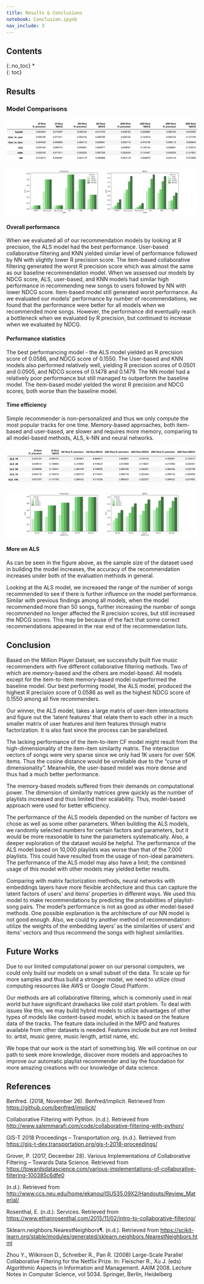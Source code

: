 ```yaml
---
title: Results & Conclusions
notebook: Conclusion.ipynb
nav_include: 3
---
```


## Contents
{:.no_toc}
*  
{: toc}

## Results

### Model Comparisons

![models_table](notebooks/fig/models_table.png)

![Model_comparision](notebooks/fig/Model_comparision.png)

#### Overall performance

When we evaluated all of our recommendation models by looking at R precision, the ALS model had the best performance. User-based collaborative filtering and KNN yielded similar level of performance followed by NN with slightly lower R precision score. The item-based collaborative filtering generated the worst R precision score which was almost the same as our baseline recommendation model. When we assessed our models by NDCG score, ALS, user-based, and KNN models had similar high performance in recommending new songs to users followed by NN with lower NDCG score. Item-based model still generated worst performance. As we evaluated our models' performance by number of  recommendations, we found that the performance were better for all models when we recommended more songs. However, the performance did eventually reach a bottleneck when we evaluated by R precision, but continued to increase when we evaluated by NDCG.

#### Performance statistics

The best performancing model - the ALS model yielded an R precision score of 0.0586, and NDCG score of 0.1550. The User-based and KNN models also performed relatively well, yielding R precision scores of 0.0501 and 0.0505, and NDCG scores of 0.1478 and 0.1479. The NN model had a relatively poor performance but still managed to outperform the baseline model. The item-based model yielded the worst R precision and NDCG scores, both worse than the baseline model. 

#### Time efficiency

Simple recommender is non-personalized and thus we only compute the most popular tracks for one time. Memory-based approaches, both item-based and user-based, are slower and requires more memory, comparing to all model-based methods, ALS, k-NN and neural networks.



![ALS_table](notebooks/fig/ALS_table.png)

![](notebooks/fig/ALS_comparision.png)



#### More on ALS

As can be seen in the figure above, as the sample size of the dataset used in building the model increases, the accuracy of the recommendation increases under both of the evaluation methods in general. 

Looking at the ALS model, we increased the range of the number of songs recommended to see if there is further influence on the model performance. Similar with previous findings among all models, when the model recommended more than 50 songs, further increasing the number of songs recommended no longer affected the R precision scores, but still increased the NDCG scores. This may be because of the fact that some correct recommendations appeared in the rear end of the recommendation lists.

## Conclusion

Based on the Million Player Dataset, we successfully built five music recommenders with five different collaborative filtering methods. Two of which are memory-based and the others are model-based. All models except for the item-to-item memory-based model outperformed the baseline model. Our best performing model, the ALS model, produced the highest R precision score of 0.0586 as well as the highest NDCG score of 0.1550 among all five recommenders.

Our winner, the ALS model, takes a large matrix of user-item interactions and figure out the ‘latent features’ that relate them to each other in a much smaller matrix of user features and item features through matrix factorization. It is also fast since the process can be parallelized.

The lacking performance of the item-to-item CF model might result from the high-dimensionality of the item-item similarity matrix. The interaction vectors of songs were very sparse since we only had 1K users for over 50K items. Thus the cosine distance would be unreliable due to the “curse of dimensionality”. Meanwhile, the user-based model was more dense and thus had a much better performance.

The memory-based models suffered from their demands on computational power. The dimension of similarity matrices grew quickly as the number of playlists increased and thus limited their scalability. Thus, model-based approach were used for better efficiency.

The performance of the ALS models depended on the number of factors we chose as well as some other parameters. When building the ALS models, we randomly selected numbers for certain factors and parameters, but it would be more reasonable to tune the parameters systematically. Also, a deeper exploration of the dataset would be helpful. The performance of the ALS model based on 10,000 playlists was worse than that of the 7,000 playlists. This could have resulted from the usage of non-ideal parameters. The performance of the ALS model may also have a limit; the combined usage of this model with other models may yielded better results.

Comparing with matrix factorization methods, neural networks with embeddings layers have more flexible architecture and thus can capture the latent factors of users’ and items’ properties in different ways. We used this model to make recommendations by predicting the probabilities of playlist-song pairs. The model’s performance is not as good as other model-based methods. One possible explanation is the architecture of our NN model is not good enough. Also, we could try another method of recommendation: utilize the weights of the embedding layers’ as the similarities of users’ and items’ vectors and thus recommend the songs with highest similarities. 

## Future Works

Due to our limited computational power on our personal computers, we could only build our models on a small subset of the data. To scale up for more samples and thus build a stronger model, we need to utilize cloud computing resources like AWS or Google Cloud Platform.

Our methods are all collaborative filtering, which is commonly used in real world but have significant drawbacks like cold start problem. To deal with issues like this, we may build hybrid models to utilize advantages of other types of models like content-based model, which is based on the feature data of the tracks. The feature data included in the MPD and features available from other datasets is needed. Features include but are not limited to: artist, music genre, music length, artist name, etc.

We hope that our work is the start of something big. We will continue on our path to seek more knowledge, discover more models and approaches to improve our automatic playlist recommender and lay the foundation for more amazing creations with our knowledge of data science.

## References

Benfred. (2018, November 26). Benfred/implicit. Retrieved from https://github.com/benfred/implicit/

Collaborative Filtering with Python. (n.d.). Retrieved from http://www.salemmarafi.com/code/collaborative-filtering-with-python/

GIS-T 2018 Proceedings – Transportation.org. (n.d.). Retrieved from <https://gis-t-dev.transportation.org/gis-t-2018-proceedings/>

Grover, P. (2017, December 28). Various Implementations of Collaborative Filtering – Towards Data Science. Retrieved from <https://towardsdatascience.com/various-implementations-of-collaborative-filtering-100385c6dfe0>

(n.d.). Retrieved from http://www.ccs.neu.edu/home/ekanou/ISU535.09X2/Handouts/Review_Material/

Rosenthal, E. (n.d.). Services. Retrieved from https://www.ethanrosenthal.com/2015/11/02/intro-to-collaborative-filtering/

Sklearn.neighbors.NearestNeighbors¶. (n.d.). Retrieved from https://scikit-learn.org/stable/modules/generated/sklearn.neighbors.NearestNeighbors.html

Zhou Y., Wilkinson D., Schreiber R., Pan R. (2008) Large-Scale Parallel Collaborative Filtering for the Netflix Prize. In: Fleischer R., Xu J. (eds) Algorithmic Aspects in Information and Management. AAIM 2008. Lecture Notes in Computer Science, vol 5034. Springer, Berlin, Heidelberg
